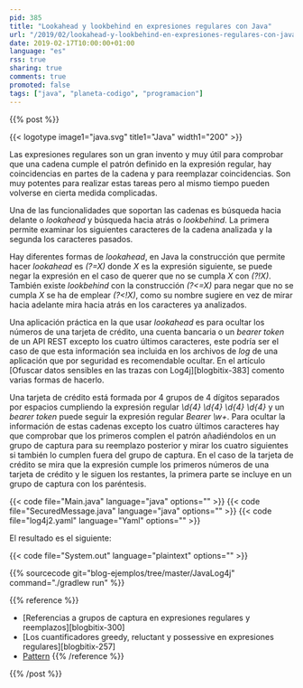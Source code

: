 ```yaml
---
pid: 385
title: "Lookahead y lookbehind en expresiones regulares con Java"
url: "/2019/02/lookahead-y-lookbehind-en-expresiones-regulares-con-java/"
date: 2019-02-17T10:00:00+01:00
language: "es"
rss: true
sharing: true
comments: true
promoted: false
tags: ["java", "planeta-codigo", "programacion"]
---
```


{{% post %}}


{{< logotype image1="java.svg" title1="Java" width1="200" >}}

Las expresiones regulares son un gran invento y muy útil para comprobar que una cadena cumple el patrón definido en la expresión regular, hay coincidencias en partes de la cadena y para reemplazar coincidencias. Son muy potentes para realizar estas tareas pero al mismo tiempo pueden volverse en cierta medida complicadas.

Una de las funcionalidades que soportan las cadenas es búsqueda hacia delante o _lookahead_ y búsqueda hacia atrás o _lookbehind_. La primera permite examinar los siguientes caracteres de la cadena analizada y la segunda los caracteres pasados.

Hay diferentes formas de _lookahead_, en Java la construcción que permite hacer _lookahead_ es _(?=X)_ donde _X_ es la expresión siguiente, se puede negar la expresión en el caso de querer que no se cumpla _X_ con _(?!X)_. También existe _lookbehind_ con la construcción _(?<=X)_ para negar que no se cumpla _X_ se ha de emplear _(?<!X)_, como su nombre sugiere en vez de mirar hacia adelante mira hacia atrás en los caracteres ya analizados.

Una aplicación práctica en la que usar _lookahead_ es para ocultar los números de una tarjeta de crédito, una cuenta bancaria o un _bearer token_ de un API REST excepto los cuatro últimos caracteres, este podría ser el caso de que esta información sea incluida en los archivos de _log_ de una aplicación que por seguridad es recomendable ocultar. En el artículo [Ofuscar datos sensibles en las trazas con Log4j][blogbitix-383] comento varias formas de hacerlo.

Una tarjeta de crédito está formada por 4 grupos de 4 dígitos separados por espacios cumpliendo la expresión regular _\d{4} \d{4} \d{4} \d{4}_ y un _bearer token_ puede seguir la expresión regular _Bearer \w+_. Para ocultar la información de estas cadenas excepto los cuatro últimos caracteres hay que comprobar que los primeros complen el patrón añadiéndolos en un grupo de captura para su reemplazo posterior y mirar los cuatro siguientes si también lo cumplen fuera del grupo de captura. En el caso de la tarjeta de crédito se mira que la expresión cumple los primeros números de una tarjeta de crédito y le siguen los restantes, la primera parte se incluye en un grupo de captura con los paréntesis.

{{< code file="Main.java" language="java" options="" >}}
{{< code file="SecuredMessage.java" language="java" options="" >}}
{{< code file="log4j2.yaml" language="Yaml" options="" >}}

El resultado es el siguiente:

{{< code file="System.out" language="plaintext" options="" >}}

{{% sourcecode git="blog-ejemplos/tree/master/JavaLog4j" command="./gradlew run" %}}

{{% reference %}}

* [Referencias a grupos de captura en expresiones regulares y reemplazos][blogbitix-300]
* [Los cuantificadores greedy, reluctant y possessive en expresiones regulares][blogbitix-257]
* [Pattern](https://docs.oracle.com/en/java/javase/11/docs/api/java.base/java/util/regex/Pattern.html)
{{% /reference %}}

{{% /post %}}
